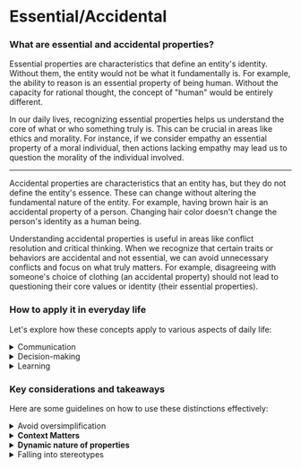 # Essential/Accidental

### What are essential and accidental properties?

Essential properties are characteristics that define an entity's identity. Without them, the entity would not be what it fundamentally is. For example, the ability to reason is an essential property of being human. Without the capacity for rational thought, the concept of "human" would be entirely different.

In our daily lives, recognizing essential properties helps us understand the core of what or who something truly is. This can be crucial in areas like ethics and morality. For instance, if we consider empathy an essential property of a moral individual, then actions lacking empathy may lead us to question the morality of the individual involved.

***

Accidental properties are characteristics that an entity has, but they do not define the entity's essence. These can change without altering the fundamental nature of the entity. For example, having brown hair is an accidental property of a person. Changing hair color doesn't change the person's identity as a human being.

Understanding accidental properties is useful in areas like conflict resolution and critical thinking. When we recognize that certain traits or behaviors are accidental and not essential, we can avoid unnecessary conflicts and focus on what truly matters. For example, disagreeing with someone's choice of clothing (an accidental property) should not lead to questioning their core values or identity (their essential properties).

### How to apply it in everyday life

Let's explore how these concepts apply to various aspects of daily life:

<details>

<summary>Communication</summary>

Recognizing the essential and accidental in conversations can improve understanding and empathy.&#x20;

When you focus on essential qualities, you see beyond the surface level and appreciate the person for their inherent traits and the depth of your relationship.&#x20;

For example, consider two friends, Alex and Jamie. They have a deep bond based on mutual respect, support during difficult times, and shared life goals. These are the essentials of their friendship. Even when Alex moves to a different city for work, the essential qualities of their friendship don't change. Despite the physical distance, their connection remains strong because it's based on more than just proximity or common routines; it's rooted in the fundamental aspects of their relationship.

On the other hand, acknowledging accidental attributes allows you to appreciate the diversity in others without letting these differences negatively impact your perception of them.&#x20;

For instance, Alex loves rock music while Jamie prefers classical. Initially, Jamie might feel that this difference makes them less compatible as friends. However, by recognizing that musical preference is an accidental attribute and not essential to their friendship's core, Jamie avoids making a superficial judgment. Instead, Jamie appreciates the diversity Alex brings into their life, and they both learn to enjoy some new experiences without letting these preferences define or limit their friendship.

</details>

<details>

<summary>Decision-making</summary>

Distinguishing between what is essential and what is accidental can lead to more informed and sustainable choices. For example, when choosing a job, understanding whether job satisfaction (essential) or a high salary (potentially accidental) is more important to you can guide your decision-making process.

</details>

<details>

<summary>Learning</summary>

Distinguishing between essential concepts or components and accidental ones can help prioritize learning objectives or solutions. Focusing on essential principles in a subject can lead to a deeper and more structured understanding, while recognizing accidental information can prevent overloading with irrelevant details.

</details>

### Key considerations and takeaways



Here are some guidelines on how to use these distinctions effectively:

<details>

<summary>Avoid oversimplification</summary>

Essentialist thinking can sometimes lead to oversimplification, where complex entities or ideas are reduced to a few characteristics, potentially overlooking important nuances.

</details>

<details>

<summary><strong>Context Matters</strong></summary>

What is considered essential or accidental can vary greatly depending on the context or perspective.

Always consider the context in which you're applying these distinctions. For example, in art, a color might be accidental in one style but essential in another, depending on the artist's intention or the art movement's characteristics.

</details>

<details>

<summary><strong>Dynamic nature of properties</strong></summary>

Rapid changes in fields like technology and culture can shift what is considered essential or accidental. For instance, certain features of a smartphone might be deemed essential today but could become obsolete (and thus accidental) in the future.

</details>

<details>

<summary>Falling into stereotypes</summary>

Misapplying these distinctions, especially in social or ethical contexts, can lead to stereotypes or discrimination, as it might involve oversimplifying or misjudging the essence of a group or individual.

It is crucial to use these distinctions responsibly, especially when dealing with people or cultures. Recognize the unique and complex nature of human identity and avoid reducing individuals to a set of characteristics.

</details>
